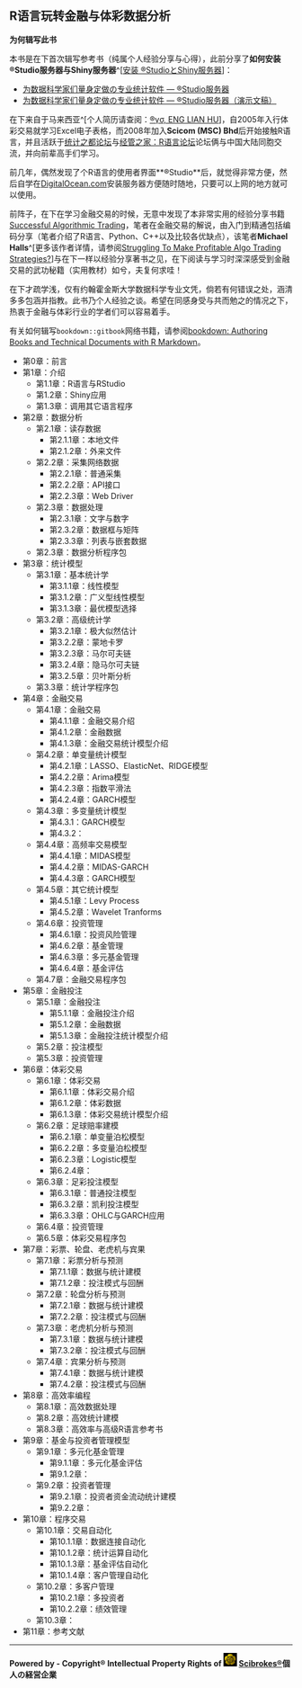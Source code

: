 R语言玩转金融与体彩数据分析
---
**为何辑写此书**

本书是在下首次辑写参考书（纯属个人经验分享与心得），此前分享了**如何安装®Studio服务器与Shiny服务器**^[[安装 ®StudioとShiny服务器](https://github.com/scibrokes/setup-rstudio-server)]：

- [为数据科学家们量身定做の专业统计软件 — ®Studio服务器](https://beta.rstudioconnect.com/englianhu/Introducing-RStudio-Server-for-Data-Scientists/Introducing-RStudio-Server-for-Data-Scientists.html)
- [为数据科学家们量身定做の专业统计软件 — ®Studio服务器（演示文稿）](https://beta.rstudioconnect.com/englianhu/Introducing-RStudio-Server-for-Data-Scientists-Slides/Introducing-RStudio-Server-for-Data-Scientists-slides.html)

在下来自于马来西亚^[个人简历请查阅：[®γσ, ENG LIAN HU](https://beta.rstudioconnect.com/content/3091/ryo-eng.html)]，自2005年入行体彩交易就学习Excel电子表格，而2008年加入**Scicom (MSC) Bhd**后开始接触R语言，并且活跃于[统计之都论坛](https://d.cosx.org)与[经管之家：R语言论坛](http://bbs.pinggu.org/forum-69-1.html)论坛俩与中国大陆同胞交流，并向前辈高手们学习。

前几年，偶然发现了个R语言的使用者界面**®Studio**后，就觉得非常方便，然后自学在[DigitalOcean.com](https://m.do.co/c/aabb124120d0)安装服务器方便随时随地，只要可以上网的地方就可以使用。

前阵子，在下在学习金融交易的时候，无意中发现了本非常实用的经验分享书籍[Successful Algorithmic Trading](https://raw.githubusercontent.com/englianhu/binary.com-interview-question/master/reference/Successful%20Algorithmic%20Trading.pdf)，笔者在金融交易的解说，由入门到精通包括编码分享（笔者介绍了R语言、Python、C++以及比较各优缺点），该笔者**Michael Halls**^[更多该作者详情，请参阅[Struggling To Make Profitable Algo Trading Strategies?](https://www.quantstart.com/successful-algorithmic-trading-ebook)]与在下一样以经验分享著书之见，在下阅读与学习时深深感受到金融交易的武功秘籍（实用教材）如兮，夫复何求哇！

在下才疏学浅，仅有约翰霍金斯大学数据科学专业文凭，倘若有何错误之处，涵清多多包涵并指教。此书乃个人经验之谈。希望在同感身受与共而勉之的情况之下，热衷于金融与体彩行业的学者们可以容易着手。

有关如何辑写`bookdown::gitbook`网络书籍，请参阅[bookdown: Authoring Books and Technical Documents with R Markdown](https://bookdown.org/yihui/bookdown/)。

- 第0章：前言
- 第1章：介绍
  - 第1.1章：R语言与RStudio
  - 第1.2章：Shiny应用
  - 第1.3章：调用其它语言程序
- 第2章：数据分析
  - 第2.1章：读存数据
    - 第2.1.1章：本地文件
    - 第2.1.2章：外来文件
  - 第2.2章：采集网络数据
    - 第2.2.1章：普通采集
    - 第2.2.2章：API接口
    - 第2.2.3章：Web Driver
  - 第2.3章：数据处理
    - 第2.3.1章：文字与数字
    - 第2.3.2章：数据框与矩阵
    - 第2.3.3章：列表与嵌套数据
  - 第2.3章：数据分析程序包
- 第3章：统计模型
  - 第3.1章：基本统计学
    - 第3.1.1章：线性模型
    - 第3.1.2章：广义型线性模型
    - 第3.1.3章：最优模型选择
  - 第3.2章：高级统计学
    - 第3.2.1章：极大似然估计
    - 第3.2.2章：蒙地卡罗
    - 第3.2.3章：马尔可夫链
    - 第3.2.4章：隐马尔可夫链
    - 第3.2.5章：贝叶斯分析
  - 第3.3章：统计学程序包
- 第4章：金融交易
  - 第4.1章：金融交易
    - 第4.1.1章：金融交易介绍
    - 第4.1.2章：金融数据
    - 第4.1.3章：金融交易统计模型介绍
  - 第4.2章：单变量统计模型
    - 第4.2.1章：LASSO、ElasticNet、RIDGE模型
    - 第4.2.2章：Arima模型
    - 第4.2.3章：指数平滑法
    - 第4.2.4章：GARCH模型
  - 第4.3章：多变量统计模型 
    - 第4.3.1：GARCH模型
    - 第4.3.2：
  - 第4.4章：高频率交易模型
    - 第4.4.1章：MIDAS模型
    - 第4.4.2章：MIDAS-GARCH
    - 第4.4.3章：GARCH模型
  - 第4.5章：其它统计模型
    - 第4.5.1章：Levy Process
    - 第4.5.2章：Wavelet Tranforms
  - 第4.6章：投资管理
    - 第4.6.1章：投资风险管理
    - 第4.6.2章：基金管理
    - 第4.6.3章：多元基金管理
    - 第4.6.4章：基金评估
  - 第4.7章：金融交易程序包
- 第5章：金融投注
  - 第5.1章：金融投注
    - 第5.1.1章：金融投注介绍
    - 第5.1.2章：金融数据
    - 第5.1.3章：金融投注统计模型介绍
  - 第5.2章：投注模型
  - 第5.3章：投资管理
- 第6章：体彩交易
  - 第6.1章：体彩交易
    - 第6.1.1章：体彩交易介绍
    - 第6.1.2章：体彩数据
    - 第6.1.3章：体彩交易统计模型介绍
  - 第6.2章：足球赔率建模
    - 第6.2.1章：单变量泊松模型
    - 第6.2.2章：多变量泊松模型
    - 第6.2.3章：Logistic模型
    - 第6.2.4章：
  - 第6.3章：足彩投注模型
    - 第6.3.1章：普通投注模型
    - 第6.3.2章：凯利投注模型
    - 第6.3.3章：OHLC与GARCH应用
  - 第6.4章：投资管理
  - 第6.5章：体彩交易程序包
- 第7章：彩票、轮盘、老虎机与宾果
  - 第7.1章：彩票分析与预测
    - 第7.1.1章：数据与统计建模
    - 第7.1.2章：投注模式与回酬
  - 第7.2章：轮盘分析与预测
    - 第7.2.1章：数据与统计建模
    - 第7.2.2章：投注模式与回酬
  - 第7.3章：老虎机分析与预测
    - 第7.3.1章：数据与统计建模
    - 第7.3.2章：投注模式与回酬
  - 第7.4章：宾果分析与预测
    - 第7.4.1章：数据与统计建模
    - 第7.4.2章：投注模式与回酬
- 第8章：高效率编程
  - 第8.1章：高效数据处理
  - 第8.2章：高效统计建模
  - 第8.3章：高效率与高级R语言参考书
- 第9章：基金与投资者管理模型
  - 第9.1章：多元化基金管理
    - 第9.1.1章：多元化基金评估
    - 第9.1.2章：
  - 第9.2章：投资者管理
    - 第9.2.1章：投资者资金流动统计建模
    - 第9.2.2章：
- 第10章：程序交易
  - 第10.1章：交易自动化
    - 第10.1.1章：数据连接自动化
    - 第10.1.2章：统计运算自动化
    - 第10.1.3章：基金评估自动化
    - 第10.1.4章：客户管理自动化
  - 第10.2章：多客户管理
    - 第10.2.1章：多投资者
    - 第10.2.2章：绩效管理
  - 第10.3章：
- 第11章：参考文献

---

**Powered by - Copyright® Intellectual Property Rights of <img src='figure/oda-army2.jpg?raw=true' width='24'> [Scibrokes®](http://www.scibrokes.com)個人の経営企業**
